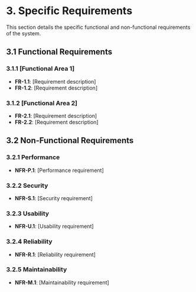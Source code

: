 # 3. Specific Requirements

This section details the specific functional and non-functional requirements of the system.

## 3.1 Functional Requirements

### 3.1.1 [Functional Area 1]
- **FR-1.1**: [Requirement description]
- **FR-1.2**: [Requirement description]

### 3.1.2 [Functional Area 2]
- **FR-2.1**: [Requirement description]
- **FR-2.2**: [Requirement description]

## 3.2 Non-Functional Requirements

### 3.2.1 Performance
- **NFR-P.1**: [Performance requirement]

### 3.2.2 Security
- **NFR-S.1**: [Security requirement]

### 3.2.3 Usability
- **NFR-U.1**: [Usability requirement]

### 3.2.4 Reliability
- **NFR-R.1**: [Reliability requirement]

### 3.2.5 Maintainability
- **NFR-M.1**: [Maintainability requirement]